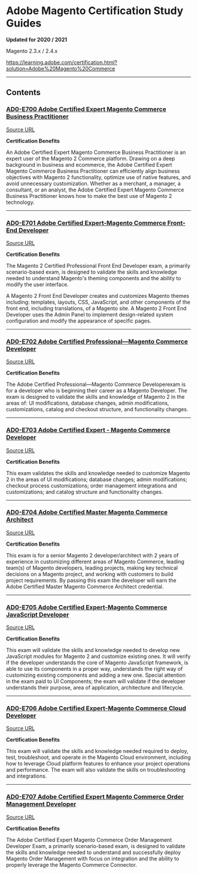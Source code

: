 # Adobe Magento Certification Study Guides

**Updated for 2020 / 2021**

Magento 2.3.x / 2.4.x

https://learning.adobe.com/certification.html?solution=Adobe%20Magento%20Commerce

-----

## Contents


### **[AD0-E700 Adobe Certified Expert Magento Commerce Business Practitioner](./700)**

[Source URL](https://spark.adobe.com/page/87jLctNB6KxM0/?page-mode=static)

**Certification Benefits**

An Adobe Certified Expert Magento Commerce Business Practitioner is an expert user of the Magento 2 Commerce platform. Drawing on a deep background in business and ecommerce, the Adobe Certified Expert Magento Commerce Business Practitioner can efficiently align business objectives with Magento 2 functionality, optimize use of native features, and avoid unnecessary customization. Whether as a merchant, a manager, a consultant, or an analyst, the Adobe Certified Expert Magento Commerce Business Practitioner knows how to make the best use of Magento 2 technology.

----

### **[AD0-E701 Adobe Certified Expert-Magento Commerce Front-End Developer](./701)**

[Source URL](https://spark.adobe.com/page/lJWBfPhvp5npA/?page-mode=static)

**Certification Benefits**

The Magento 2 Certified Professional Front End Developer exam, a primarily scenario-based exam, is designed to validate the skills and knowledge needed to understand Magento's theming components and the ability to modify the user interface.

A Magento 2 Front End Developer creates and customizes Magento themes including: templates, layouts, CSS, JavaScript, and other components of the front end, including translations, of a Magento site. A Magento 2 Front End Developer uses the Admin Panel to implement design-related system configuration and modify the appearance of specific pages.

----

### **[AD0-E702 Adobe Certified Professional—Magento Commerce Developer](./702)**

[Source URL](https://spark.adobe.com/page/saM506xrYKi0p/?page-mode=static)

**Certification Benefits**

The Adobe Certified Professional—Magento Commerce Developerexam is for a developer who is beginning their career as a Magento Developer. The exam is designed to validate the skills and knowledge of Magento 2 in the areas of: UI modifications, database changes, admin modifications, customizations, catalog and checkout structure, and functionality changes.


----

### **[AD0-E703 Adobe Certified Expert - Magento Commerce Developer](./703)**

[Source URL](https://spark.adobe.com/page/OwpmK2JcACwhl/?page-mode=static)

**Certification Benefits**

This exam validates the skills and knowledge needed to customize Magento 2 in the areas of UI modifications; database changes; admin modifications; checkout process customizations; order management integrations and customizations; and catalog structure and functionality changes.

----

### **[AD0-E704 Adobe Certified Master Magento Commerce Architect](./704)**

[Source URL](https://spark.adobe.com/page/PTidDHsT5JgyB/?page-mode=static)

**Certification Benefits**

This exam is for a senior Magento 2 developer/architect with 2 years of experience in customizing different areas of Magento Commerce, leading team(s) of Magento developers, leading projects, making key technical decisions on a Magento project, and working with customers to build project requirements. By passing this exam the developer will earn the Adobe Certified Master Magento Commerce Architect credential.


-----

### **[AD0-E705 Adobe Certified Expert-Magento Commerce JavaScript Developer](./705)**

[Source URL](https://spark.adobe.com/page/ZDus3If2u1rQf/?page-mode=static)

**Certification Benefits**

This exam will validate the skills and knowledge needed to develop new JavaScript modules for Magento 2 and customize existing ones. It will verify if the developer understands the core of Magento JavaScript framework, is able to use its components in a proper way, understands the right way of customizing existing components and adding a new one. Special attention in the exam paid to UI Components; the exam will validate if the developer understands their purpose, area of application, architecture and lifecycle.


----

### **[AD0-E706 Adobe Certified Expert-Magento Commerce Cloud Developer](./706)**

[Source URL](https://spark.adobe.com/page/GrkbPktpWMkkb/?page-mode=static)

**Certification Benefits**

This exam will validate the skills and knowledge needed required to deploy, test, troubleshoot, and operate in the Magento Cloud environment, including how to leverage Cloud platform features to enhance your project operations and performance. The exam will also validate the skills on troubleshooting and integrations.

----

### **[AD0-E707 Adobe Certified Expert Magento Commerce Order Management Developer](./707)**

[Source URL](https://spark.adobe.com/page/K2Wjl6Na3BY0h/?page-mode=static)

**Certification Benefits**

The Adobe Certified Expert Magento Commerce Order Management Developer Exam, a primarily scenario-based exam, is designed to validate the skills and knowledge needed to understand and successfully deploy Magento Order Management with focus on integration and the ability to properly leverage the Magento Commerce Connector.
